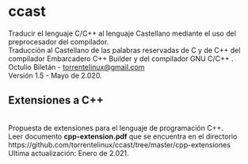 # ccast
Traducir el lenguaje C/C++ al lenguaje Castellano mediante el uso del preprocesador del compilador.<br>
Traducción al Castellano de las palabras reservadas de C y de C++ del compilador Embarcadero C++ Builder y del compilador GNU C/C++ .<br>
Octulio Biletán - torrentelinux@gmail.com<br>
Versión 1.5 - Mayo de 2.020.<br>
<h2>Extensiones a C++</h2><br>
Propuesta de extensiones para el lenguaje de programación C++.<br>
Leer documento <b>cpp-extension.pdf</b> que se encuentra en el directorio https://github.com/torrentelinux/ccast/tree/master/cpp-extensiones
<br>Ultima actualización: Enero de 2.021.
